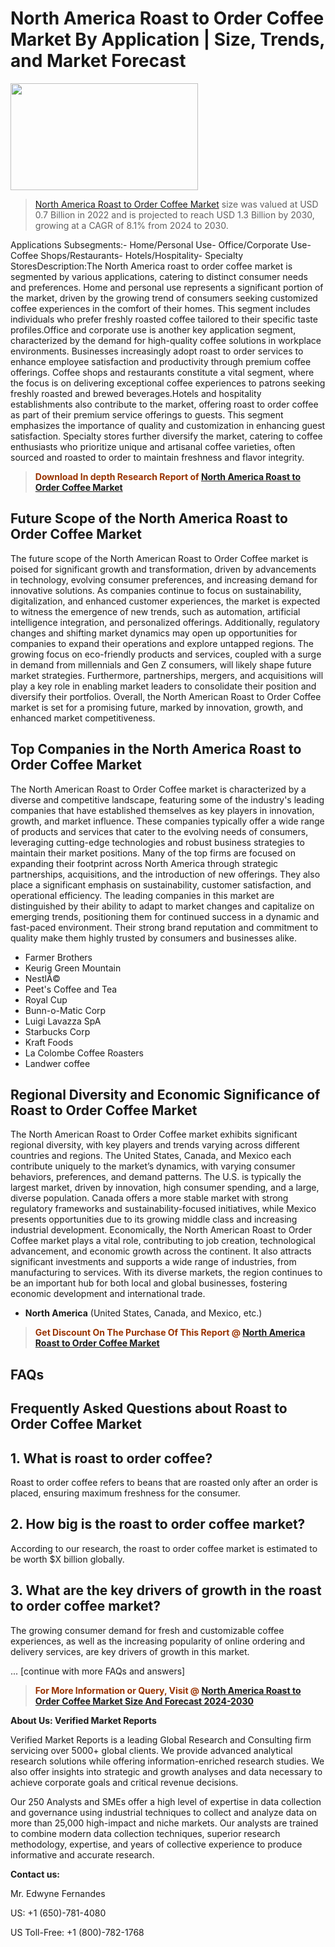 <p><h1>North America Roast to Order Coffee Market By Application | Size, Trends, and Market Forecast</h1><p><img class="aligncenter size-medium wp-image-105565" src="https://ffe5etoiles.com/wp-content/uploads/2025/01/MST7-300x171.png" alt="" width="300" height="171" /></p><blockquote><p><a href="https://www.verifiedmarketreports.com/download-sample/?rid=321208&utm_source=Github-NA&utm_medium=355" target="_blank">North America Roast to Order Coffee Market</a> size was valued at USD 0.7 Billion in 2022 and is projected to reach USD 1.3 Billion by 2030, growing at a CAGR of 8.1% from 2024 to 2030.</p></blockquote>Applications Subsegments:- Home/Personal Use- Office/Corporate Use- Coffee Shops/Restaurants- Hotels/Hospitality- Specialty StoresDescription:The North America roast to order coffee market is segmented by various applications, catering to distinct consumer needs and preferences. Home and personal use represents a significant portion of the market, driven by the growing trend of consumers seeking customized coffee experiences in the comfort of their homes. This segment includes individuals who prefer freshly roasted coffee tailored to their specific taste profiles.Office and corporate use is another key application segment, characterized by the demand for high-quality coffee solutions in workplace environments. Businesses increasingly adopt roast to order services to enhance employee satisfaction and productivity through premium coffee offerings. Coffee shops and restaurants constitute a vital segment, where the focus is on delivering exceptional coffee experiences to patrons seeking freshly roasted and brewed beverages.Hotels and hospitality establishments also contribute to the market, offering roast to order coffee as part of their premium service offerings to guests. This segment emphasizes the importance of quality and customization in enhancing guest satisfaction. Specialty stores further diversify the market, catering to coffee enthusiasts who prioritize unique and artisanal coffee varieties, often sourced and roasted to order to maintain freshness and flavor integrity.</p><blockquote><p><span style="color: #993300;"><strong>Download In depth Research Report of <a href="https://www.verifiedmarketreports.com/download-sample/?rid=321208&utm_source=Github-NA&utm_medium=355">North America Roast to Order Coffee Market</a></strong></span></p></blockquote><h2>Future Scope of the North America Roast to Order Coffee Market</h2><p>The future scope of the North American Roast to Order Coffee market is poised for significant growth and transformation, driven by advancements in technology, evolving consumer preferences, and increasing demand for innovative solutions. As companies continue to focus on sustainability, digitalization, and enhanced customer experiences, the market is expected to witness the emergence of new trends, such as automation, artificial intelligence integration, and personalized offerings. Additionally, regulatory changes and shifting market dynamics may open up opportunities for companies to expand their operations and explore untapped regions. The growing focus on eco-friendly products and services, coupled with a surge in demand from millennials and Gen Z consumers, will likely shape future market strategies. Furthermore, partnerships, mergers, and acquisitions will play a key role in enabling market leaders to consolidate their position and diversify their portfolios. Overall, the North American Roast to Order Coffee market is set for a promising future, marked by innovation, growth, and enhanced market competitiveness.</p><h2>Top Companies in the North America Roast to Order Coffee Market</h2><p>The North American Roast to Order Coffee market is characterized by a diverse and competitive landscape, featuring some of the industry's leading companies that have established themselves as key players in innovation, growth, and market influence. These companies typically offer a wide range of products and services that cater to the evolving needs of consumers, leveraging cutting-edge technologies and robust business strategies to maintain their market positions. Many of the top firms are focused on expanding their footprint across North America through strategic partnerships, acquisitions, and the introduction of new offerings. They also place a significant emphasis on sustainability, customer satisfaction, and operational efficiency. The leading companies in this market are distinguished by their ability to adapt to market changes and capitalize on emerging trends, positioning them for continued success in a dynamic and fast-paced environment. Their strong brand reputation and commitment to quality make them highly trusted by consumers and businesses alike.</p><p><ul><li>Farmer Brothers </li><li> Keurig Green Mountain </li><li> NestlÃ© </li><li> Peet's Coffee and Tea </li><li> Royal Cup </li><li> Bunn-o-Matic Corp </li><li> Luigi Lavazza SpA </li><li> Starbucks Corp </li><li> Kraft Foods </li><li> La Colombe Coffee Roasters </li><li> Landwer coffee</li></ul></p><h2>Regional Diversity and Economic Significance of Roast to Order Coffee Market</h2><p>The North American Roast to Order Coffee market exhibits significant regional diversity, with key players and trends varying across different countries and regions. The United States, Canada, and Mexico each contribute uniquely to the market’s dynamics, with varying consumer behaviors, preferences, and demand patterns. The U.S. is typically the largest market, driven by innovation, high consumer spending, and a large, diverse population. Canada offers a more stable market with strong regulatory frameworks and sustainability-focused initiatives, while Mexico presents opportunities due to its growing middle class and increasing industrial development. Economically, the North American Roast to Order Coffee market plays a vital role, contributing to job creation, technological advancement, and economic growth across the continent. It also attracts significant investments and supports a wide range of industries, from manufacturing to services. With its diverse markets, the region continues to be an important hub for both local and global businesses, fostering economic development and international trade.</p><ul> <li><strong>North America</strong> (United States, Canada, and Mexico, etc.)</li></ul><blockquote><p><span style="color: #993300;"><strong>Get Discount On The Purchase Of This Report @ <a href="https://www.verifiedmarketreports.com/ask-for-discount/?rid=321208&utm_source=Github-NA&utm_medium=355">North America Roast to Order Coffee Market</a></strong></span></p></blockquote><h2>FAQs</h2><p><h2>Frequently Asked Questions about Roast to Order Coffee Market</h1><h2>1. What is roast to order coffee?</div><div></h2><p>Roast to order coffee refers to beans that are roasted only after an order is placed, ensuring maximum freshness for the consumer.</p><h2>2. How big is the roast to order coffee market?</div><div></h2><p>According to our research, the roast to order coffee market is estimated to be worth $X billion globally.</p><h2>3. What are the key drivers of growth in the roast to order coffee market?</div><div></h2><p>The growing consumer demand for fresh and customizable coffee experiences, as well as the increasing popularity of online ordering and delivery services, are key drivers of growth in this market.</p>... [continue with more FAQs and answers]</body></html></p><blockquote><p><span style="color: #993300;"><strong>For More Information or Query, Visit @ <a href="https://www.verifiedmarketreports.com/product/roast-to-order-coffee-market/">North America Roast to Order Coffee Market Size And Forecast 2024-2030</a></strong></span></p></blockquote><p><strong>About Us: Verified Market Reports</strong></p><p>Verified Market Reports is a leading Global Research and Consulting firm servicing over 5000+ global clients. We provide advanced analytical research solutions while offering information-enriched research studies. We also offer insights into strategic and growth analyses and data necessary to achieve corporate goals and critical revenue decisions.</p><p>Our 250 Analysts and SMEs offer a high level of expertise in data collection and governance using industrial techniques to collect and analyze data on more than 25,000 high-impact and niche markets. Our analysts are trained to combine modern data collection techniques, superior research methodology, expertise, and years of collective experience to produce informative and accurate research.</p><p><strong>Contact us:</strong></p><p>Mr. Edwyne Fernandes</p><p>US: +1 (650)-781-4080</p><p>US Toll-Free: +1 (800)-782-1768</p>
